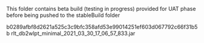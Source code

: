 This folder contains beta build (testing in progress) provided for UAT phase before being pushed to the stableBuild folder

b0289afbf8d2621a525c3c9bfc358afd53e99014251ef603d067792c66f31b5b  rlt_db2wlpt_minimal_2021_03_30_17_06_57_833.jar
